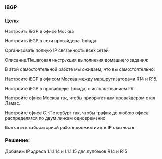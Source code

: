 ### iBGP

### Цель:
Настроить iBGP в офисе Москва

Настроить iBGP в сети провайдера Триада

Организовать полную IP связанность всех сетей


Описание/Пошаговая инструкция выполнения домашнего задания:

В этой самостоятельной работе мы ожидаем, что вы самостоятельно:

Настроите iBGP в офисом Москва между маршрутизаторами R14 и R15.

Настроите iBGP в провайдере Триада, с использованием RR.

Настройте офиса Москва так, чтобы приоритетным провайдером стал Ламас.

Настройте офиса С.-Петербург так, чтобы трафик до любого офиса распределялся по двум линкам одновременно.

Все сети в лабораторной работе должны иметь IP связность

### Решение:

Добавим IP адреса 1.1.1.14 и 1.1.1.15 для лупбеков R14 и R15



